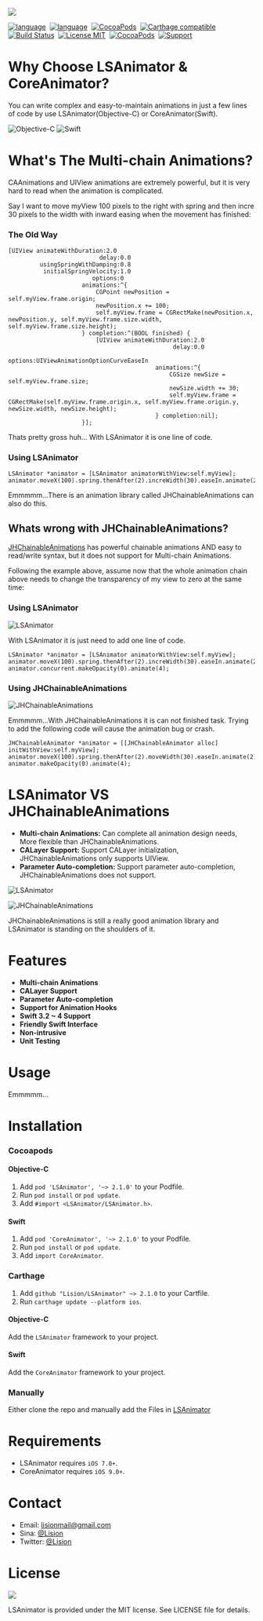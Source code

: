 ![](Rources/LSAnimatorLogo.jpg)

[![language](https://img.shields.io/badge/Language-Objective--C-7D6FFF.svg)](https://developer.apple.com/documentation/objectivec)&nbsp;
[![language](https://img.shields.io/badge/Language-Swift-6986FF.svg)](https://github.com/apple/swift)&nbsp;
[![CocoaPods](https://img.shields.io/cocoapods/v/LSAnimator.svg?style=flat)](http://cocoapods.org/pods/LSAnimator)&nbsp;
[![Carthage compatible](https://img.shields.io/badge/Carthage-compatible-4BC51D.svg?style=flat)](https://github.com/Carthage/Carthage)&nbsp;
[![Build Status](https://api.travis-ci.org/Lision/LSAnimator.svg?branch=master)](https://travis-ci.org/Lision/LSAnimator)&nbsp;
[![License MIT](https://img.shields.io/badge/license-MIT-green.svg?style=flat)](https://raw.githubusercontent.com/Lision/LSAnimator/master/LICENSE)&nbsp;
[![CocoaPods](https://img.shields.io/cocoapods/p/LSAnimator.svg?style=flat)](http://cocoadocs.org/docsets/LSAnimator)&nbsp;
[![Support](https://img.shields.io/badge/support-iOS%207%2B%20-orange.svg?style=flat)](https://www.apple.com/nl/ios/)

# Why Choose LSAnimator & CoreAnimator?

You can write complex and easy-to-maintain animations in just a few lines of code by use LSAnimator(Objective-C) or CoreAnimator(Swift).

![Objective-C](Rources/LSAnimatorDemo.gif)
![Swift](Rources/CoreAnimatorDemo.gif)

# What's The Multi-chain Animations?

CAAnimations and UIView animations are extremely powerful, but it is very hard to read when the animation is complicated.

Say I want to move myView 100 pixels to the right with spring and then incre 30 pixels to the width with inward easing when the movement has finished:

### The Old Way

``` objc
[UIView animateWithDuration:2.0
                          delay:0.0
         usingSpringWithDamping:0.8
          initialSpringVelocity:1.0
                        options:0
                     animations:^{
                         CGPoint newPosition = self.myView.frame.origin;
                         newPosition.x += 100;
                         self.myView.frame = CGRectMake(newPosition.x, newPosition.y, self.myView.frame.size.width, self.myView.frame.size.height);
                     } completion:^(BOOL finished) {
                         [UIView animateWithDuration:2.0
                                               delay:0.0
                                             options:UIViewAnimationOptionCurveEaseIn
                                          animations:^{
                                              CGSize newSize = self.myView.frame.size;
                                              newSize.width += 30;
                                              self.myView.frame = CGRectMake(self.myView.frame.origin.x, self.myView.frame.origin.y, newSize.width, newSize.height);
                                          } completion:nil];
                     }];
```

Thats pretty gross huh... With LSAnimator it is one line of code.

### Using LSAnimator

``` objc
LSAnimator *animator = [LSAnimator animatorWithView:self.myView];
animator.moveX(100).spring.thenAfter(2).increWidth(30).easeIn.animate(2);
```

Emmmmm...There is an animation library called JHChainableAnimations can also do this.

## Whats wrong with JHChainableAnimations?

[JHChainableAnimations](https://github.com/jhurray/JHChainableAnimations) has powerful chainable animations AND easy to read/write syntax, but it does not support for Multi-chain Animations.

Following the example above, assume now that the whole animation chain above needs to change the transparency of my view to zero at the same time:

### Using LSAnimator

![LSAnimator](Rources/LSAnimatorEffect.gif)

With LSAnimator it is just need to add one line of code.

``` objc
LSAnimator *animator = [LSAnimator animatorWithView:self.myView];
animator.moveX(100).spring.thenAfter(2).increWidth(30).easeIn.animate(2);
animator.concurrent.makeOpacity(0).animate(4);
```

### Using JHChainableAnimations

![JHChainableAnimations](Rources/JHChainableAnimationsEffect.gif)

Emmmmm...With JHChainableAnimations it is can not finished task. Trying to add the following code will cause the animation bug or crash.

``` objc
JHChainableAnimator *animator = [[JHChainableAnimator alloc] initWithView:self.myView];
animator.moveX(100).spring.thenAfter(2).moveWidth(30).easeIn.animate(2);
animator.makeOpacity(0).animate(4);
```

# LSAnimator VS JHChainableAnimations

- **Multi-chain Animations:** Can complete all animation design needs, More flexible than JHChainableAnimations.
- **CALayer Support:** Support CALayer initialization, JHChainableAnimations only supports UIView.
- **Parameter Auto-completion:** Support parameter auto-completion, JHChainableAnimations does not support.

![LSAnimator](Rources/PACLSAnimator.gif)

![JHChainableAnimations](Rources/PACJHChainableAnimations.gif)

JHChainableAnimations is still a really good animation library and LSAnimator is standing on the shoulders of it.

# Features

- **Multi-chain Animations**
- **CALayer Support**
- **Parameter Auto-completion**
- **Support for Animation Hooks**
- **Swift 3.2 ~ 4 Support**
- **Friendly Swift Interface**
- **Non-intrusive**
- **Unit Testing**

# Usage

Emmmmm...

# Installation

### Cocoapods

#### Objective-C

1. Add `pod 'LSAnimator', '~> 2.1.0'` to your Podfile.
2. Run `pod install` or `pod update`.
3. Add `#import <LSAnimator/LSAnimator.h>`.

#### Swift

1. Add `pod 'CoreAnimator', '~> 2.1.0'` to your Podfile.
2. Run `pod install` or `pod update`.
3. Add `import CoreAnimator`.

### Carthage

1. Add `github "Lision/LSAnimator" ~> 2.1.0` to your Cartfile.
2. Run `carthage update --platform ios`.

#### Objective-C

Add the `LSAnimator` framework to your project.

#### Swift

Add the `CoreAnimator` framework to your project.

### Manually

Either clone the repo and manually add the Files in [LSAnimator](https://github.com/Lision/LSAnimator/tree/master/LSAnimator)

# Requirements

- LSAnimator requires `iOS 7.0+`.
- CoreAnimator requires `iOS 9.0+`.

# Contact

- Email: lisionmail@gmail.com
- Sina: [@Lision](https://weibo.com/5071795354/profile)
- Twitter: [@Lision](https://twitter.com/LisionChat)

# License

[![](https://camo.githubusercontent.com/5e085da09b057cc65da38f334ab63f0c2705f46a/68747470733a2f2f75706c6f61642e77696b696d656469612e6f72672f77696b6970656469612f636f6d6d6f6e732f7468756d622f662f66382f4c6963656e73655f69636f6e2d6d69742d38387833312d322e7376672f31323870782d4c6963656e73655f69636f6e2d6d69742d38387833312d322e7376672e706e67)](https://raw.githubusercontent.com/Lision/LSAnimator/master/LICENSE)

LSAnimator is provided under the MIT license. See LICENSE file for details.